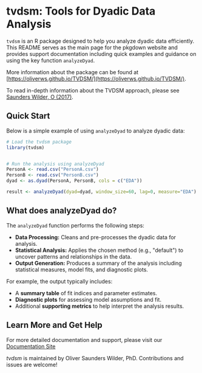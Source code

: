 # tvdsm: Tools for Dyadic Data Analysis

`tvdsm` is an R package designed to help you analyze dyadic data efficiently. This README serves as the main page for the pkgdown website and provides support documentation including quick examples and guidance on using the key function `analyzeDyad`.

More information about the package can be found at [https://oliverws.github.io/TVDSM/](https://oliverws.github.io/TVDSM/).

To read in-depth information about the TVDSM approach, please see [Saunders Wilder, O (2017)](https://doi.org/10.17760/D20316235).

## Quick Start

Below is a simple example of using `analyzeDyad` to analyze dyadic data:

```r
# Load the tvdsm package
library(tvdsm)


# Run the analysis using analyzeDyad
PersonA <- read.csv("PersonA.csv")
PersonB <- read.csv("PersonB.csv")
dyad <- as.dyad(PersonA, PersonB, cols = c("EDA"))

result <- analyzeDyad(dyad=dyad, window_size=60, lag=0, measure="EDA")


```

## What does analyzeDyad do?

The `analyzeDyad` function performs the following steps:

- **Data Processing:** Cleans and pre-processes the dyadic data for analysis.
- **Statistical Analysis:** Applies the chosen method (e.g., "default") to uncover patterns and relationships in the data.
- **Output Generation:** Produces a summary of the analysis including statistical measures, model fits, and diagnostic plots.

For example, the output typically includes:

- A **summary table** of fit indices and parameter estimates.
- **Diagnostic plots** for assessing model assumptions and fit.
- Additional **supporting metrics** to help interpret the analysis results.

## Learn More and Get Help

For more detailed documentation and support, please visit our [Documentation Site](https://oliverws.github.io/TVDSM/)

*tvdsm* is maintained by Oliver Saunders Wilder, PhD. Contributions and issues are welcome! 